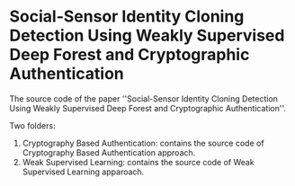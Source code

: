 # Social-Sensor Identity Cloning Detection Using Weakly Supervised Deep Forest and Cryptographic Authentication
The source code of the paper ''Social-Sensor Identity Cloning Detection Using Weakly Supervised Deep Forest and Cryptographic Authentication''.


Two folders:
1. Cryptography Based Authentication: contains the source code of Cryptography Based Authentication approach.
2. Weak Supervised Learning: contains the source code of Weak Supervised Learning apparoach.

